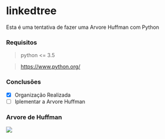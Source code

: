 # linkedtree

Esta é uma tentativa de fazer uma Arvore Huffman com Python 

### Requisitos 

> python <= 3.5

> https://www.python.org/


### Conclusões

- [X] Organização Realizada
- [ ] Iplementar a Arvore Huffman

### Arvore de Huffman

![](https://desnecessario.files.wordpress.com/2008/09/iracha.gif)
